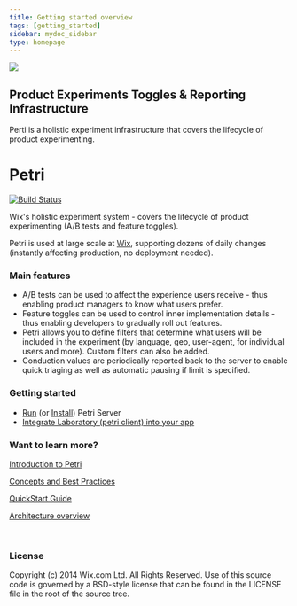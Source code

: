 ```yaml
---
title: Getting started overview
tags: [getting_started]
sidebar: mydoc_sidebar
type: homepage
---
```


![](https://github.com/wix/petri/blob/gh-pages/docs/images/scientist.png)

##  Product Experiments Toggles & Reporting Infrastructure

Perti is a holistic experiment infrastructure that covers the lifecycle of product experimenting.


Petri
=====

[![Build Status](https://travis-ci.org/wix/petri.svg?branch=master)](https://travis-ci.org/wix/petri)

Wix's holistic experiment system - covers the lifecycle of product experimenting (A/B tests and feature toggles).

Petri is used at large scale at [Wix](http://www.wix.com), supporting dozens of daily changes (instantly affecting production, no deployment needed).  

### Main features
* A/B tests can be used to affect the experience users receive - thus enabling product managers to know what users prefer.
* Feature toggles can be used to control inner implementation details - thus enabling developers to gradually roll out features.  
* Petri allows you to define filters that determine what users will be included in the experiment (by language, geo, user-agent, for individual users and more). Custom filters can also be added.
* Conduction values are periodically reported back to the server to enable quick triaging as well as automatic pausing if limit is specified.

### Getting started
* [Run](https://github.com/wix/petri/wiki/Running-Petri-Server) (or [Install](https://github.com/wix/petri/wiki/Installing-Petri-Server)) Petri Server
* [Integrate Laboratory (petri client) into your app](https://github.com/wix/petri/wiki/Integrating-Petri-into-your-app)


### Want to learn more? 

[Introduction to Petri](https://github.com/wix/petri/wiki/PETRI)

[Concepts and Best Practices](https://github.com/wix/petri/wiki/Concepts-&-Best-Practices)

[QuickStart Guide](https://github.com/wix/petri/wiki/Quickstart-Guide)

[Architecture overview](https://github.com/wix/petri/wiki/PETRI-System-Components)



</br>

### License

Copyright (c) 2014 Wix.com Ltd. All Rights Reserved. Use of this source code is governed by a BSD-style license that can be found in the LICENSE file in the root of the source tree.